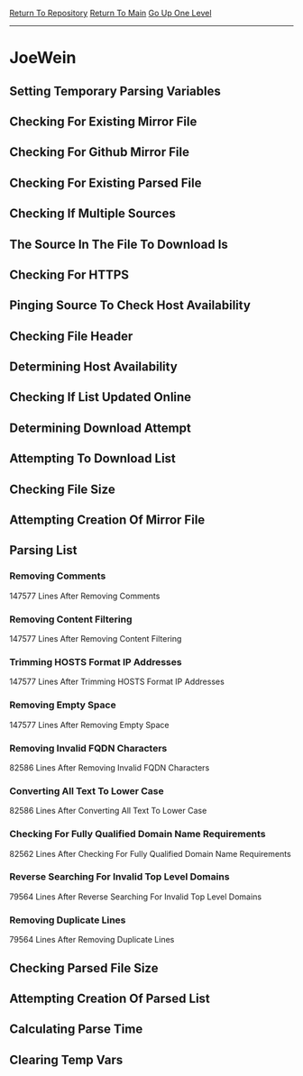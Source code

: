 [Return To Repository](https://github.com/deathbybandaid/piholeparser/)
[Return To Main](https://github.com/deathbybandaid/piholeparser/blob/master/RecentRunLogs/Mainlog.md)
[Go Up One Level](https://github.com/deathbybandaid/piholeparser/blob/master/RecentRunLogs/TopLevelScripts/30-Processing-External-Blacklists.md)
____________________________________
# JoeWein
## Setting Temporary Parsing Variables
## Checking For Existing Mirror File
## Checking For Github Mirror File
## Checking For Existing Parsed File
## Checking If Multiple Sources
## The Source In The File To Download Is
## Checking For HTTPS
## Pinging Source To Check Host Availability
## Checking File Header
## Determining Host Availability
## Checking If List Updated Online
## Determining Download Attempt
## Attempting To Download List
## Checking File Size
## Attempting Creation Of Mirror File
## Parsing List
### Removing Comments
147577 Lines After Removing Comments
### Removing Content Filtering
147577 Lines After Removing Content Filtering
### Trimming HOSTS Format IP Addresses
147577 Lines After Trimming HOSTS Format IP Addresses
### Removing Empty Space
147577 Lines After Removing Empty Space
### Removing Invalid FQDN Characters
82586 Lines After Removing Invalid FQDN Characters
### Converting All Text To Lower Case
82586 Lines After Converting All Text To Lower Case
### Checking For Fully Qualified Domain Name Requirements
82562 Lines After Checking For Fully Qualified Domain Name Requirements
### Reverse Searching For Invalid Top Level Domains
79564 Lines After Reverse Searching For Invalid Top Level Domains
### Removing Duplicate Lines
79564 Lines After Removing Duplicate Lines
## Checking Parsed File Size
## Attempting Creation Of Parsed List
## Calculating Parse Time
## Clearing Temp Vars
